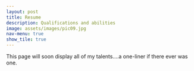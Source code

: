 ```yaml
---
layout: post
title: Resume
description: Qualifications and abilities
image: assets/images/pic09.jpg
nav-menu: true
show_tile: true
---
```


This page will soon display all of my talents....a one-liner if there ever was one.
